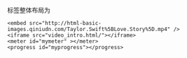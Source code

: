 标签整体布局为

	<embed src="http://html-basic-images.qiniudn.com/Taylor.Swift%5BLove.Story%5D.mp4" />
    <iframe src="video_intro.html/"></iframe>
    <meter id="mymeter" ></meter>
    <progress id="myprogress"></progress>